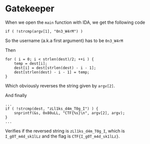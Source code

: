 # Gatekeeper

When we open the `main` function with IDA, we get the following code

```
if ( !strcmp(argv[1], "0n3_W4rM") )
```

So the username (a.k.a first argument) has to be `0n3_W4rM`

Then

```
for ( i = 0; i < strlen(dest)/2; ++i ) {
	temp = dest[i];
	dest[i] = dest[strlen(dest) - i - 1];
	dest[strlen(dest) - i - 1] = temp;
}
```

Which obviously reverses the string given by `argv[2]`.

And finally

```
...
if ( !strcmp(dest, "zLl1ks_d4m_T0g_I") ) {
	snprintf(&s, 0x80uLL, "CTF{%s}\n", argv[2], argv);
}
...
```

Verifies if the reversed string is `zLl1ks_d4m_T0g_I`, which is `I_g0T_m4d_sk1lLz` and the flag is `CTF{I_g0T_m4d_sk1lLz}`.